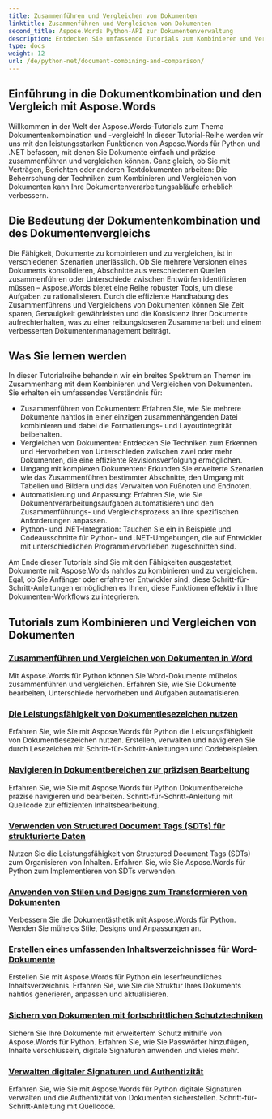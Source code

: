 ```yaml
---
title: Zusammenführen und Vergleichen von Dokumenten
linktitle: Zusammenführen und Vergleichen von Dokumenten
second_title: Aspose.Words Python-API zur Dokumentenverwaltung
description: Entdecken Sie umfassende Tutorials zum Kombinieren und Vergleichen von Dokumenten mit Aspose.Words für Python und .NET. Erfahren Sie, wie Sie Dokumente nahtlos zusammenführen und vergleichen und so Ihre Workflows bei der Dokumentverarbeitung verbessern.
type: docs
weight: 12
url: /de/python-net/document-combining-and-comparison/
---
```

## Einführung in die Dokumentkombination und den Vergleich mit Aspose.Words

Willkommen in der Welt der Aspose.Words-Tutorials zum Thema Dokumentenkombination und -vergleich! In dieser Tutorial-Reihe werden wir uns mit den leistungsstarken Funktionen von Aspose.Words für Python und .NET befassen, mit denen Sie Dokumente einfach und präzise zusammenführen und vergleichen können. Ganz gleich, ob Sie mit Verträgen, Berichten oder anderen Textdokumenten arbeiten: Die Beherrschung der Techniken zum Kombinieren und Vergleichen von Dokumenten kann Ihre Dokumentenverarbeitungsabläufe erheblich verbessern.

## Die Bedeutung der Dokumentenkombination und des Dokumentenvergleichs

Die Fähigkeit, Dokumente zu kombinieren und zu vergleichen, ist in verschiedenen Szenarien unerlässlich. Ob Sie mehrere Versionen eines Dokuments konsolidieren, Abschnitte aus verschiedenen Quellen zusammenführen oder Unterschiede zwischen Entwürfen identifizieren müssen – Aspose.Words bietet eine Reihe robuster Tools, um diese Aufgaben zu rationalisieren. Durch die effiziente Handhabung des Zusammenführens und Vergleichens von Dokumenten können Sie Zeit sparen, Genauigkeit gewährleisten und die Konsistenz Ihrer Dokumente aufrechterhalten, was zu einer reibungsloseren Zusammenarbeit und einem verbesserten Dokumentenmanagement beiträgt.

## Was Sie lernen werden

In dieser Tutorialreihe behandeln wir ein breites Spektrum an Themen im Zusammenhang mit dem Kombinieren und Vergleichen von Dokumenten. Sie erhalten ein umfassendes Verständnis für:

- Zusammenführen von Dokumenten: Erfahren Sie, wie Sie mehrere Dokumente nahtlos in einer einzigen zusammenhängenden Datei kombinieren und dabei die Formatierungs- und Layoutintegrität beibehalten.
- Vergleichen von Dokumenten: Entdecken Sie Techniken zum Erkennen und Hervorheben von Unterschieden zwischen zwei oder mehr Dokumenten, die eine effiziente Revisionsverfolgung ermöglichen.
- Umgang mit komplexen Dokumenten: Erkunden Sie erweiterte Szenarien wie das Zusammenführen bestimmter Abschnitte, den Umgang mit Tabellen und Bildern und das Verwalten von Fußnoten und Endnoten.
- Automatisierung und Anpassung: Erfahren Sie, wie Sie Dokumentverarbeitungsaufgaben automatisieren und den Zusammenführungs- und Vergleichsprozess an Ihre spezifischen Anforderungen anpassen.
- Python- und .NET-Integration: Tauchen Sie ein in Beispiele und Codeausschnitte für Python- und .NET-Umgebungen, die auf Entwickler mit unterschiedlichen Programmiervorlieben zugeschnitten sind.

Am Ende dieser Tutorials sind Sie mit den Fähigkeiten ausgestattet, Dokumente mit Aspose.Words nahtlos zu kombinieren und zu vergleichen. Egal, ob Sie Anfänger oder erfahrener Entwickler sind, diese Schritt-für-Schritt-Anleitungen ermöglichen es Ihnen, diese Funktionen effektiv in Ihre Dokumenten-Workflows zu integrieren.

## Tutorials zum Kombinieren und Vergleichen von Dokumenten
### [Zusammenführen und Vergleichen von Dokumenten in Word](./merge-compare-documents/)
Mit Aspose.Words für Python können Sie Word-Dokumente mühelos zusammenführen und vergleichen. Erfahren Sie, wie Sie Dokumente bearbeiten, Unterschiede hervorheben und Aufgaben automatisieren.
### [Die Leistungsfähigkeit von Dokumentlesezeichen nutzen](./document-bookmarks/)
Erfahren Sie, wie Sie mit Aspose.Words für Python die Leistungsfähigkeit von Dokumentlesezeichen nutzen. Erstellen, verwalten und navigieren Sie durch Lesezeichen mit Schritt-für-Schritt-Anleitungen und Codebeispielen.
### [Navigieren in Dokumentbereichen zur präzisen Bearbeitung](./document-ranges/)
Erfahren Sie, wie Sie mit Aspose.Words für Python Dokumentbereiche präzise navigieren und bearbeiten. Schritt-für-Schritt-Anleitung mit Quellcode zur effizienten Inhaltsbearbeitung.
### [Verwenden von Structured Document Tags (SDTs) für strukturierte Daten](./document-sdts/)
Nutzen Sie die Leistungsfähigkeit von Structured Document Tags (SDTs) zum Organisieren von Inhalten. Erfahren Sie, wie Sie Aspose.Words für Python zum Implementieren von SDTs verwenden.
### [Anwenden von Stilen und Designs zum Transformieren von Dokumenten](./apply-styles-themes-documents/)
Verbessern Sie die Dokumentästhetik mit Aspose.Words für Python. Wenden Sie mühelos Stile, Designs und Anpassungen an.
### [Erstellen eines umfassenden Inhaltsverzeichnisses für Word-Dokumente](./generate-table-contents/)
Erstellen Sie mit Aspose.Words für Python ein leserfreundliches Inhaltsverzeichnis. Erfahren Sie, wie Sie die Struktur Ihres Dokuments nahtlos generieren, anpassen und aktualisieren.
### [Sichern von Dokumenten mit fortschrittlichen Schutztechniken](./secure-documents-protection/)
Sichern Sie Ihre Dokumente mit erweitertem Schutz mithilfe von Aspose.Words für Python. Erfahren Sie, wie Sie Passwörter hinzufügen, Inhalte verschlüsseln, digitale Signaturen anwenden und vieles mehr.
### [Verwalten digitaler Signaturen und Authentizität](./manage-digital-signatures/)
Erfahren Sie, wie Sie mit Aspose.Words für Python digitale Signaturen verwalten und die Authentizität von Dokumenten sicherstellen. Schritt-für-Schritt-Anleitung mit Quellcode.